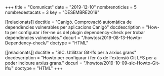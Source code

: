 +++
title           = "Comunicat"
date	 	  	    = "2019-12-10"
nombrenoticies  = 5
nombredestacats = 3
key 		  	    = "DESEMBRE2019"

[[relacionats]]
doctitle          = "Canigó. Comprovació automàtica de dependències vulnerables per aplicacions Canigó"
docdescription    = "How-to per configurar i fer-ne ús del plugin dependency-check per trobar dependències vulnerables."
docurl            = "/howtos/2019-08-13-Howto-Dependency-check/"
doctype           = "HTML"

[[relacionats]]
doctitle          = "SIC. Utilitzar Git-lfs per a arxius grans"
docdescription    = "Howto per configurar i fer ús de l'extensió Git LFS per a poder incloure arxius grans."
docurl            = "/howtos/2019-10-09-sic-Howto-Git-lfs/"
doctype           = "HTML"
+++
